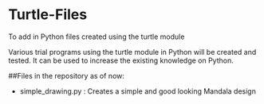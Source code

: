 # Turtle-Files
To add in Python files created using the turtle module

Various trial programs using the turtle module in Python will be created and tested.
It can be used to increase the existing knowledge on Python.

##Files in the repository as of now:
  * simple_drawing.py : Creates a simple and good looking Mandala design
  
